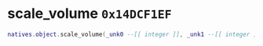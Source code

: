 # scale_volume `0x14DCF1EF`

```lua
natives.object.scale_volume(_unk0 --[[ integer ]], _unk1 --[[ integer ]])
```